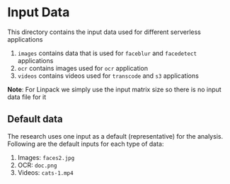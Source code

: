 # Input Data
This directory contains the input data used for different serverless applications

1. `images` contains data that is used for `faceblur` and `facedetect` applications
2. `ocr` contains images used for `ocr` application
3. `videos` contains videos used for `transcode` and `s3` applications

**Note**: For Linpack we simply use the input matrix size so there is no input data file for it

## Default data 
The research uses one input as a default (representative) for the analysis. 
Following are the default inputs for each type of data:

1. Images: `faces2.jpg`
2. OCR: `doc.png`
3. Videos: `cats-1.mp4`